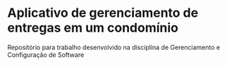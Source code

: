 # Aplicativo de gerenciamento de entregas em um condomínio
Repositório para trabalho desenvolvido na disciplina de Gerenciamento e Configuração de Software
